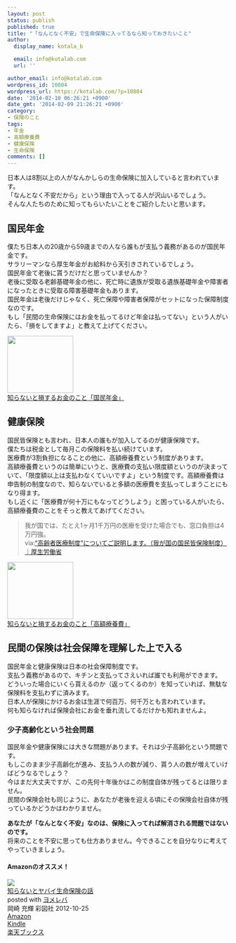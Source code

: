 ```yaml
---
layout: post
status: publish
published: true
title: "「なんとなく不安」で生命保険に入ってるなら知っておきたいこと"
author:
  display_name: kotala_b

  email: info@kotalab.com
  url: ''

author_email: info@kotalab.com
wordpress_id: 10804
wordpress_url: https://kotalab.com/?p=10804
date: '2014-02-10 06:26:21 +0900'
date_gmt: '2014-02-09 21:26:21 +0900'
category:
- 保険のこと
tags:
- 年金
- 高額療養費
- 健康保険
- 生命保険
comments: []
---
```

<p>日本人は8割以上の人がなんかしらの生命保険に加入していると言われています。<br />
「なんとなく不安だから」という理由で入ってる人が沢山いるでしょう。<br />
そんな人たちのために知ってもらいたいことをご紹介したいと思います。<br />
<!--more--></p>
<h2>国民年金</h2>
<p>僕たち日本人の20歳から59歳までの人なら誰もが支払う義務があるのが国民年金です。<br />
サラリーマンなら厚生年金がお給料から天引きされているでしょう。<br />
国民年金て老後に貰うだけだと思っていませんか？<br />
老後に受取る老齢基礎年金の他に、死亡時に遺族が受取る遺族基礎年金や障害者になったときに受取る障害基礎年金もあります。<br />
国民年金は老後だけじゃなく、死亡保障や障害者保障がセットになった保障制度なのです。<br />
もし「民間の生命保険にはお金を払ってるけど年金は払ってない」という人がいたら、「損をしてますよ」と教えて上げてください。</p>
<div class="shht">
<div class="shhtimg"><a href="https://kotalab.com/money-nenkin" target="_blank"><img src="https://kotalab.com/wp-content/uploads/money-nenkin_140208-546x361.jpg" alt="" width="150" height="130" /></a></div>
<div class="shhttext"><a href="https://kotalab.com/money-nenkin" target="_blank">知らないと損するお金のこと「国民年金」</a><span class="removed_link" title="b.hatena.ne.jp/entry/https://kotalab.com/money-nenkin"><img border="0" src="https://b.hatena.ne.jp/entry/image/https://kotalab.com/money-nenkin" alt="" /></span></div>
</div>
<div class="clear"></div>
<h2>健康保険</h2>
<p>国民皆保険とも言われ、日本人の誰もが加入してるのが健康保険です。<br />
僕たちは税金として毎月この保険料を払い続けています。<br />
医療費が3割負担になることの他に、高額療養費という制度があります。<br />
高額療養費というのは簡単にいうと、医療費の支払い限度額というのが決まっていて、「限度額以上は支払わなくていいですよ」という制度です。高額療養費は申告制の制度なので、知らないでいると多額の医療費を支払ってしまうことにもなり得ます。<br />
もし近くに「医療費が何十万にもなってどうしよう」と困っている人がいたら、高額療養費のことをそっと教えてあげてください。</p>
<blockquote><p>我が国では、たとえ1ヶ月1千万円の医療を受けた場合でも、窓口負担は4万円強。<br />
via:<a href="http://www.mhlw.go.jp/bunya/shakaihosho/iryouseido01/info02d-23.html" target="_blank">&ldquo;高齢者医療制度&rdquo;についてご説明します。（我が国の国民皆保険制度）｜厚生労働省</a><a href="https://b.hatena.ne.jp/entry/http://www.mhlw.go.jp/bunya/shakaihosho/iryouseido01/info02d-23.html" target="_blank"><img border="0" src="https://b.hatena.ne.jp/entry/image/http://www.mhlw.go.jp/bunya/shakaihosho/iryouseido01/info02d-23.html" alt="" /></a></p></blockquote>
<div class="shht">
<div class="shhtimg"><a href="https://kotalab.com/money-kougakuryoyohi" target="_blank"><img src="https://kotalab.com/wp-content/uploads/money_130719-448x336.jpg" alt="" width="150" height="130" /></a></div>
<div class="shhttext"><a href="https://kotalab.com/money-kougakuryoyohi" target="_blank">知らないと損するお金のこと「高額療養費」</a><span class="removed_link" title="b.hatena.ne.jp/entry/https://kotalab.com/money-kougakuryoyohi"><img border="0" src="https://b.hatena.ne.jp/entry/image/https://kotalab.com/money-kougakuryoyohi" alt="" /></span></div>
</div>
<div class="clear"></div>
<h2>民間の保険は社会保障を理解した上で入る</h2>
<p>国民年金と健康保険は日本の社会保障制度です。<br />
支払う義務があるので、キチンと支払ってさえいれば誰でも利用ができます。<br />
どういった場合にいくら貰えるのか（返ってくるのか）を知っていれば、無駄な保険料を支払わずに済みます。<br />
日本人が保険にかけるお金は生涯で何百万、何千万とも言われています。<br />
何も知らなければ保険会社にお金を垂れ流してるだけかも知れませんよ。</p>
<h3>少子高齢化という社会問題</h3>
<p>国民年金や健康保険には大きな問題があります。それは少子高齢化という問題です。<br />
もしこのまま少子高齢化が進み、支払う人の数が減り、貰う人の数が増えていけばどうなるでしょう？<br />
今はまだ大丈夫ですが、この先何十年後かはこの制度自体が残ってるとは限りません。<br />
民間の保険会社も同じように、あなたが老後を迎える頃にその保険会社自体が残っているかどうかはわかりません。</p>
<p><strong>あなたが「なんとなく不安」なのは、保険に入ってれば解消される問題ではないのです。</strong><br />
将来のことを不安に思っても仕方ありません。今できることを自分なりに考えてやっていきましょう。</p>
<h4 class="aam">Amazonのオススメ！</h4>
<div class="booklink-box">
<div class="booklink-image"><a href="https://www.amazon.co.jp/exec/obidos/asin/4883928896/same-22/" rel="nofollow" target="_blank"><img src="https://images-fe.ssl-images-amazon.com/images/I/416JM23jyVL._SL160_.jpg" style="border: none;" /></a></div>
<div class="booklink-info">
<div class="booklink-name"><a href="https://www.amazon.co.jp/exec/obidos/asin/4883928896/same-22/" rel="nofollow" target="_blank">知らないとヤバイ生命保険の話</a>
<div class="booklink-powered-date">posted with <a href="https://yomereba.com" rel="nofollow" target="_blank">ヨメレバ</a></div>
</div>
<div class="booklink-detail">岡崎 充輝 彩図社 2012-10-25    </div>
<div class="booklink-link2">
<div class="shoplinkamazon"><a href="https://www.amazon.co.jp/exec/obidos/asin/4883928896/same-22/" rel="nofollow" target="_blank" title="アマゾン" >Amazon</a></div>
<div class="shoplinkkindle"><a href="https://www.amazon.co.jp/gp/search?keywords=%92m%82%E7%82%C8%82%A2%82%C6%83%84%83o%83C%90%B6%96%BD%95%DB%8C%AF%82%CC%98b&__mk_ja_JP=%83J%83%5E%83J%83i&url=node%3D2275256051&tag=same-22" rel="nofollow" target="_blank" >Kindle</a></div>
<div class="shoplinkrakuten"><a href="http://c.af.moshimo.com/af/c/click?a_id=374941&p_id=56&pc_id=56&pl_id=637&s_v=b5Rz2P0601xu&url=http%3A%2F%2Fbooks.rakuten.co.jp%2Frb%2F12070360%2F" rel="nofollow" target="_blank" title="楽天ブックス" >楽天ブックス</a></div>
</p></div>
</div>
<div class="booklink-footer"></div>
</div>
